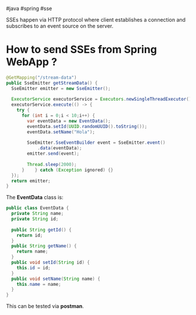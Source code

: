 #java #spring #sse

SSEs happen via HTTP protocol where client establishes a connection and subscribes to an event source on the server.
# How to send SSEs from Spring WebApp ?
``` Java
@GetMapping("/stream-data")  
public SseEmitter getStreamData() {  
  SseEmitter emitter = new SseEmitter();  
  
  ExecutorService executorService = Executors.newSingleThreadExecutor();  
  executorService.execute(() -> {  
    try {  
      for (int i = 0;i < 10;i++) {  
        var eventData = new EventData();  
        eventData.setId(UUID.randomUUID().toString());  
        eventData.setName("Hola");  
  
        SseEmitter.SseEventBuilder event = SseEmitter.event()  
            .data(eventData);  
        emitter.send(event);  
  
        Thread.sleep(2000);  
      }    } catch (Exception ignored) {}  
  });  
  return emitter;  
}
```

The **EventData** class is:
``` Java
public class EventData {  
  private String name;  
  private String id;  
  
  public String getId() {  
    return id;  
  }  
  public String getName() {  
    return name;  
  }  
  public void setId(String id) {  
    this.id = id;  
  }  
  public void setName(String name) {  
    this.name = name;  
  }
}
```

This can be tested via **postman**.